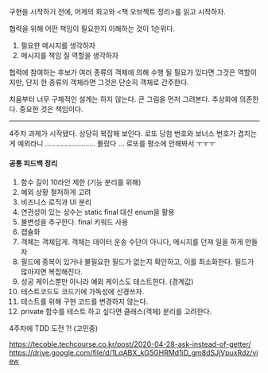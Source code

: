 구현을 시작하기 전에, 어제의 회고와 <책 오브젝트 정리>를 읽고 시작하자.

협력을 위해 어떤 책임이 필요한지 이해하는 것이 1순위다.
1. 필요한 메시지를 생각하자
2. 메시지를 책임 질 역할을 생각하자



협력에 참여하는 후보가 여러 종류의 객체에 의해 수행 될 필요가 있다면 그것은 역할이지만, 단지 한 종류의 객체라면 그것은 단순히 객체로 간주한다.


처음부터 너무 구체적인 설계는 하지 않는다. 큰 그림을 먼저 그려본다. 추상화에 의존한다. 중요한 것은 책임이다.





- - -


4주차 과제가 시작됐다. 상당히 복잡해 보인다.
로또 당첨 번호와 보너스 번호가 겹치는게 예외라니 ......................... 몰랐다 ...
로또를 평소에 안해봐서 ㅜㅜㅜ



#### 공통 피드백 정리
1. 함수 길이 10라인 제한 (기능 분리를 위해)
2. 예외 상황 철저하게 고려
3. 비즈니스 로직과 UI 분리
4. 연관성이 있는 상수는 static final 대신 enum을 활용
5. 불변성을 추구한다. final 키워드 사용
6. 캡슐화
7. 객체는 객체답게. 객체는 데이터 운송 수단이 아니다, 메시지를 던져 일을 하게 만들자
8. 필드에 중복이 있거나 불필요한 필드가 없는지 확인하고, 이를 최소화한다. 필드가 많아지면 복잡해진다.
9. 성공 케이스뿐만 아니라 예외 케이스도 테스트한다. (경계값)
10. 테스트코드도 코드기에 가독성에 신경쓰자.
11. 테스트를 위해 구현 코드를 변경하지 않는다.
12. private 함수를 테스트 하고 싶다면 클래스(객체) 분리를 고려한다.


4주차에 TDD 도전 ?! (고민중)


https://tecoble.techcourse.co.kr/post/2020-04-28-ask-instead-of-getter/
https://drive.google.com/file/d/1LqABX_kG5GHRMd1iD_gm8dSJjVpuxRdz/view